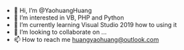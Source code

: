 - 👋 Hi, I’m @YaohuangHuang
- 👀 I’m interested in VB, PHP and Python
- 🌱 I’m currently learning Visual Studio 2019 how to using it
- 💞️ I’m looking to collaborate on ...
- 📫 How to reach me huangyaohuang@outlook.com

<!---
YaohuangHuang/YaohuangHuang is a ✨ special ✨ repository because its `README.md` (this file) appears on your GitHub profile.
You can click the Preview link to take a look at your changes.
--->
